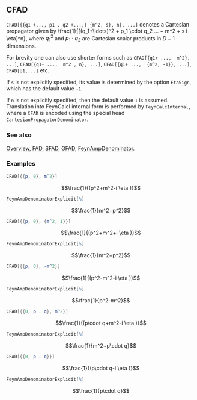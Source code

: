 ## CFAD

`CFAD[{{q1 +..., p1 . q2 +...,} {m^2, s}, n}, ...]` denotes a Cartesian propagator given by \frac{1}{[(q_1+\ldots)^2 + p_1 \cdot q_2 ... + m^2 + s i \eta]^n}, where $q_1^2$ and $p_1 \cdot q_2$ are Cartesian scalar products in $D-1$ dimensions.

For brevity one can also use shorter forms such as `CFAD[{q1+ ...,  m^2}, ...]`, `CFAD[{q1+ ...,  m^2 , n}, ...]`, `CFAD[{q1+ ...,  {m^2, -1}}, ...]`, `CFAD[q1,...]`  etc.

If `s` is not explicitly specified, its value is determined by the option `EtaSign`, which has the default value `-1`.

If `n` is not explicitly specified, then the default value `1` is assumed. Translation into FeynCalcI internal form is performed by `FeynCalcInternal`, where a `CFAD` is encoded using the special head `CartesianPropagatorDenominator`.

### See also

[Overview](Extra/FeynCalc.md), [FAD](FAD.md), [SFAD](SFAD.md), [GFAD](GFAD.md), [FeynAmpDenominator](FeynAmpDenominator.md).

### Examples

```mathematica
CFAD[{{p, 0}, m^2}]
```

$$\frac{1}{(p^2+m^2-i \eta )}$$

```mathematica
FeynAmpDenominatorExplicit[%]
```

$$\frac{1}{m^2+p^2}$$

```mathematica
CFAD[{{p, 0}, {m^2, 1}}]
```

$$\frac{1}{(p^2+m^2+i \eta )}$$

```mathematica
FeynAmpDenominatorExplicit[%]
```

$$\frac{1}{m^2+p^2}$$

```mathematica
CFAD[{{p, 0}, -m^2}]
```

$$\frac{1}{(p^2-m^2-i \eta )}$$

```mathematica
FeynAmpDenominatorExplicit[%]
```

$$\frac{1}{p^2-m^2}$$

```mathematica
CFAD[{{0, p . q}, m^2}]
```

$$\frac{1}{(p\cdot q+m^2-i \eta )}$$

```mathematica
FeynAmpDenominatorExplicit[%]
```

$$\frac{1}{m^2+p\cdot q}$$

```mathematica
CFAD[{{0, p . q}}]
```

$$\frac{1}{(p\cdot q-i \eta )}$$

```mathematica
FeynAmpDenominatorExplicit[%]
```

$$\frac{1}{p\cdot q}$$
